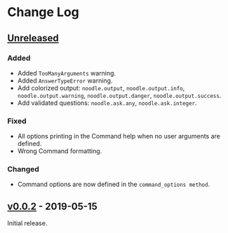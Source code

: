 # Change Log

## [Unreleased](https://github.com/wilfredinni/noodle/tree/develop)

### Added

- Added `TooManyArguments` warning.
- Added `AnswerTypeError` warning.
- Add colorized output: `noodle.output`, `noodle.output.info`, `noodle.output.warning`, `noodle.output.danger`, `noodle.output.success`.
- Add validated questions: `noodle.ask.any`, `noodle.ask.integer`.

### Fixed

- All options printing in the Command help when no user arguments are defined.
- Wrong Command formatting.

### Changed

- Command options are now defined in the `command_options method`.

## [v0.0.2](https://github.com/wilfredinni/noodle/releases/tag/0.0.2) - 2019-05-15

Initial release.